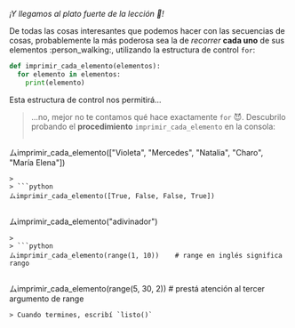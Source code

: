 _¡Y llegamos al plato fuerte de la lección :spaghetti:!_

De todas las cosas interesantes que podemos hacer con las secuencias de cosas, probablemente la más poderosa sea la de _recorrer_ **cada uno** de sus elementos :person_walking:, utilizando la estructura de control `for`: 

```python
def imprimir_cada_elemento(elementos): 
  for elemento in elementos: 
    print(elemento)
```

Esta estructura de control nos permitirá...

> ...no, mejor no te contamos qué hace exactamente `for` :smiling_imp:. Descubrilo probando el **procedimiento** `imprimir_cada_elemento` en la consola: 
>
> ```python
ムimprimir_cada_elemento(["Violeta", "Mercedes", "Natalia", "Charo", "María Elena"])
```
>
> ```python
ムimprimir_cada_elemento([True, False, False, True])
```
>
> ```python
ムimprimir_cada_elemento("adivinador")
```
>
> ```python
ムimprimir_cada_elemento(range(1, 10))    # range en inglés significa rango
```
>
> ```python
ムimprimir_cada_elemento(range(5, 30, 2)) # prestá atención al tercer argumento de range
```
> Cuando termines, escribí `listo()`